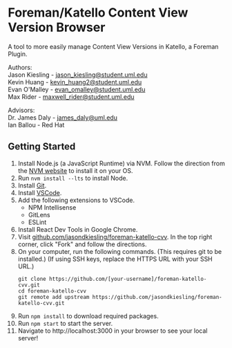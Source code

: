 # Foreman/Katello Content View Version Browser

A tool to more easily manage Content View Versions in Katello, a Foreman Plugin.

Authors:  
Jason Kiesling - jason_kiesling@student.uml.edu  
Kevin Huang - kevin_huang2@student.uml.edu  
Evan O'Malley - evan_omalley@student.uml.edu  
Max Rider - maxwell_rider@student.uml.edu

Advisors:  
Dr. James Daly - james_daly@uml.edu  
Ian Ballou - Red Hat

## Getting Started
1. Install Node.js (a JavaScript Runtime) via NVM. Follow the direction from the [NVM website](https://github.com/nvm-sh/nvm) to install it on your OS.
1. Run `nvm install --lts` to install Node.
1. Install [Git](https://git-scm.com/book/en/v2/Getting-Started-Installing-Git).
1. Install [VSCode](https://code.visualstudio.com/).
1. Add the following extensions to VSCode.
    * NPM Intellisense
    * GitLens
    * ESLint
1. Install React Dev Tools in Google Chrome.
1. Visit [github.com/jasondkiesling/foreman-katello-cvv](https://github.com/jasondkiesling/foreman-katello-cvv). In the top right corner, click "Fork" and follow the directions.
1. On your computer, run the following commands. (This requires git to be installed.) (If using SSH keys, replace the HTTPS URL with your SSH URL.)
    ```
    git clone https://github.com/[your-username]/foreman-katello-cvv.git  
    cd foreman-katello-cvv
    git remote add upstream https://github.com/jasondkiesling/foreman-katello-cvv.git
    ```
1. Run `npm install` to download required packages.
1. Run `npm start` to start the server.
1. Navigate to http://localhost:3000 in your browser to see your local server!

